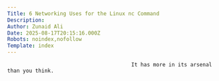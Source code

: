 ```yaml
---
Title: 6 Networking Uses for the Linux nc Command
Description: 
Author: Zunaid Ali
Date: 2025-08-17T20:15:16.000Z
Robots: noindex,nofollow
Template: index
---
```


                                            It has more in its arsenal than you think.
                                        